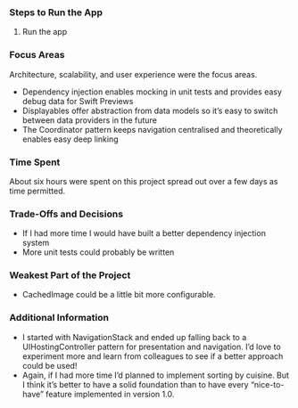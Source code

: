 ### Steps to Run the App
1. Run the app

### Focus Areas
Architecture, scalability, and user experience were the focus areas.

- Dependency injection enables mocking in unit tests and provides easy debug data for Swift Previews
- Displayables offer abstraction from data models so it’s easy to switch between data providers in the future
- The Coordinator pattern keeps navigation centralised and theoretically enables easy deep linking

### Time Spent
About six hours were spent on this project spread out over a few days as time permitted.

### Trade-Offs and Decisions
- If I had more time I would have built a better dependency injection system
- More unit tests could probably be written

### Weakest Part of the Project
- CachedImage could be a little bit more configurable.

### Additional Information
- I started with NavigationStack and ended up falling back to a UIHostingController pattern for presentation and navigation. I’d love to experiment more and learn from colleagues to see if a better approach could be used!
- Again, if I had more time I’d planned to implement sorting by cuisine. But I think it’s better to have a solid foundation than to have every “nice-to-have” feature implemented in version 1.0.